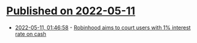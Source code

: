 # [Published on 2022-05-11](index.md)

* [2022-05-11, 01:46:58](https://news.ycombinator.com/item?id=31334944) - [Robinhood aims to court users with 1% interest rate on cash](https://techcrunch.com/2022/05/10/robinhood-investing-aims-to-court-users-offering-1-interest-rate-on-cash/)
